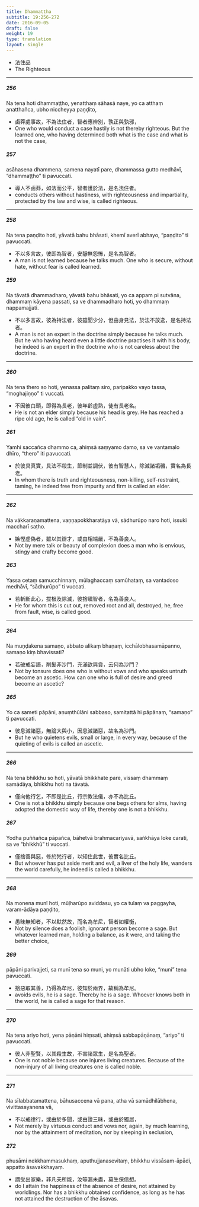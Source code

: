 ```yaml
---
title: Dhammaṭṭha
subtitle: 19:256-272
date: 2016-09-05
draft: false
weight: 19
type: translation
layout: single
---
```


- 法住品
- The Righteous

---

##### 256

Na tena hoti dhammaṭṭho, yenatthaṃ sāhasā naye, yo ca atthaṃ anatthañca, ubho niccheyya paṇḍito,

- 鹵莽處事故，不為法住者，智者應辨別，孰正與孰邪，
- One who would conduct a case hastily is not thereby righteous. But the learned one, who having determined both what is the case and what is not the case,

##### 257

asāhasena dhammena, samena nayatī pare, dhammassa gutto medhāvī, “dhammaṭṭho” ti pavuccati.

- 導人不鹵莽，如法而公平，智者護於法，是名法住者。
- conducts others without hastiness, with righteousness and impartiality, protected by the law and wise, is called righteous.

---

##### 258

Na tena paṇḍito hoti, yāvatā bahu bhāsati, khemī averī abhayo, “paṇḍito” ti pavuccati.

- 不以多言故，彼即為智者，安靜無怨怖，是名為智者。
- A man is not learned because he talks much. One who is secure, without hate, without fear is called learned.

##### 259

Na tāvatā dhammadharo, yāvatā bahu bhāsati, yo ca appam pi sutvāna, dhammaṃ kāyena passati, sa ve dhammadharo hoti, yo dhammaṃ nappamajjati.

- 不以多言故，彼為持法者，彼雖聞少分，但由身見法，於法不放逸，是名持法者。
- A man is not an expert in the doctrine simply because he talks much. But he who having heard even a little doctrine practises it with his body, he indeed is an expert in the doctrine who is not careless about the doctrine.

---

##### 260

Na tena thero so hoti, yenassa palitaṃ siro, paripakko vayo tassa, “moghajiṇṇo” ti vuccati.

- 不因彼白頭，即得為長老，彼年齡虛熟，徒有長老名。
- He is not an elder simply because his head is grey. He has reached a ripe old age, he is called “old in vain”.

##### 261

Yamhi saccañca dhammo ca, ahiṃsā saṃyamo damo, sa ve vantamalo dhīro, “thero” iti pavuccati.

- 於彼具真實，具法不殺生，節制並調伏，彼有智慧人，除滅諸垢穢，實名為長老。
- In whom there is truth and righteousness, non-killing, self-restraint, taming, he indeed free from impurity and firm is called an elder.

---

##### 262

Na vākkaraṇamattena, vaṇṇapokkharatāya vā, sādhurūpo naro hoti, issukī maccharī saṭho.

- 嫉慳虛偽者，雖以其辯才，或由相端嚴，不為善良人。
- Not by mere talk or beauty of complexion does a man who is envious, stingy and crafty become good.

##### 263

Yassa cetaṃ samucchinnaṃ, mūlaghaccaṃ samūhataṃ, sa vantadoso medhāvī, “sādhurūpo” ti vuccati.

- 若斬斷此心，拔根及除滅，彼捨瞋智者，名為善良人。
- He for whom this is cut out, removed root and all, destroyed, he, free from fault, wise, is called good.

---

##### 264

Na muṇḍakena samaṇo, abbato alikaṃ bhaṇaṃ, icchālobhasamāpanno, samaṇo kiṃ bhavissati?

- 若破戒妄語，削髮非沙門，充滿欲與貪，云何為沙門？
- Not by tonsure does one who is without vows and who speaks untruth become an ascetic. How can one who is full of desire and greed become an ascetic?

##### 265

Yo ca sameti pāpāni, aṇuṃthūlāni sabbaso, samitattā hi pāpānaṃ, “samaṇo” ti pavuccati.

- 彼息滅諸惡，無論大與小，因息滅諸惡，故名為沙門。
- But he who quietens evils, small or large, in every way, because of the quieting of evils is called an ascetic.

---

##### 266

Na tena bhikkhu so hoti, yāvatā bhikkhate pare, vissaṃ dhammaṃ samādāya, bhikkhu hoti na tāvatā.

- 僅向他行乞，不即是比丘，行宗教法儀，亦不為比丘。
- One is not a bhikkhu simply because one begs others for alms, having adopted the domestic way of life, thereby one is not a bhikkhu.

##### 267

Yodha puññañca pāpañca, bāhetvā brahmacariyavā, saṅkhāya loke carati, sa ve “bhikkhū” ti vuccati.

- 僅捨善與惡，修於梵行者，以知住此世，彼實名比丘。
- But whoever has put aside merit and evil, a liver of the holy life, wanders the world carefully, he indeed is called a bhikkhu.

---

##### 268

Na monena munī hoti, mūḷharūpo aviddasu, yo ca tulaṃ va paggayha, varam-ādāya paṇḍito,

- 愚昧無知者，不以默然故，而名為牟尼，智者如權衡，
- Not by silence does a foolish, ignorant person become a sage. But whatever learned man, holding a balance, as it were, and taking the better choice,

##### 269

pāpāni parivajjeti, sa munī tena so muni, yo munāti ubho loke, “muni” tena pavuccati.

- 捨惡取其善，乃得為牟尼，彼知於兩界，故稱為牟尼。
- avoids evils, he is a sage. Thereby he is a sage. Whoever knows both in the world, he is called a sage for that reason.

---

##### 270

Na tena ariyo hoti, yena pāṇāni hiṃsati, ahiṃsā sabbapāṇānaṃ, “ariyo” ti pavuccati.

- 彼人非聖賢，以其殺生故，不害諸眾生，是名為聖者。
- One is not noble because one injures living creatures. Because of the non-injury of all living creatures one is called noble.

---

##### 271

Na sīlabbatamattena, bāhusaccena vā pana, atha vā samādhilābhena, vivittasayanena vā,

- 不以戒律行，或由於多聞，或由證三昧，或由於獨居，
- Not merely by virtuous conduct and vows nor, again, by much learning, nor by the attainment of meditation, nor by sleeping in seclusion,

##### 272

phusāmi nekkhammasukhaṃ, aputhujjanasevitaṃ, bhikkhu vissāsam-āpādi, appatto āsavakkhayaṃ.

- 謂受出家樂，非凡夫所能，汝等漏未盡，莫生保信想。
- do I attain the happiness of the absence of desire, not attained by worldlings. Nor has a bhikkhu obtained confidence, as long as he has not attained the destruction of the āsavas.
